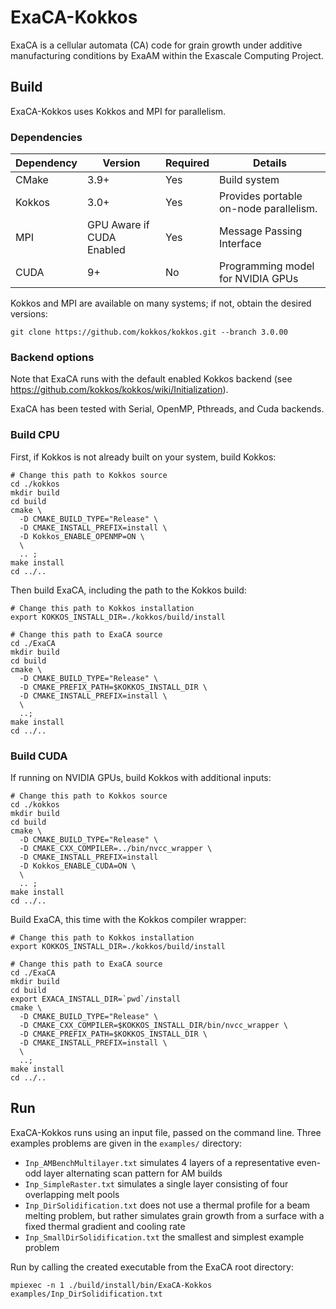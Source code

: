 # ExaCA-Kokkos
ExaCA is a cellular automata (CA) code for grain growth under additive
manufacturing conditions by ExaAM within the Exascale Computing Project.

## Build
ExaCA-Kokkos uses Kokkos and MPI for parallelism.

### Dependencies

|Dependency | Version | Required | Details|
|---------- | ------- |--------  |------- |
|CMake      | 3.9+    | Yes       | Build system
|Kokkos     | 3.0+   | Yes      | Provides portable on-node parallelism.
|MPI        | GPU Aware if CUDA Enabled | Yes     | Message Passing Interface
|CUDA       | 9+      | No       | Programming model for NVIDIA GPUs

Kokkos and MPI are available on many systems; if not, obtain the desired
versions:
```
git clone https://github.com/kokkos/kokkos.git --branch 3.0.00
```

### Backend options
Note that ExaCA runs with the default enabled Kokkos backend
 (see https://github.com/kokkos/kokkos/wiki/Initialization).

ExaCA has been tested with Serial, OpenMP, Pthreads, and Cuda backends.

### Build CPU

First, if Kokkos is not already built on your system, build Kokkos:
```
# Change this path to Kokkos source
cd ./kokkos
mkdir build
cd build
cmake \
  -D CMAKE_BUILD_TYPE="Release" \
  -D CMAKE_INSTALL_PREFIX=install \
  -D Kokkos_ENABLE_OPENMP=ON \
  \
  .. ;
make install
cd ../..
```

Then build ExaCA, including the path to the Kokkos build:
```
# Change this path to Kokkos installation
export KOKKOS_INSTALL_DIR=./kokkos/build/install

# Change this path to ExaCA source
cd ./ExaCA
mkdir build
cd build
cmake \
  -D CMAKE_BUILD_TYPE="Release" \
  -D CMAKE_PREFIX_PATH=$KOKKOS_INSTALL_DIR \
  -D CMAKE_INSTALL_PREFIX=install \
  \
  ..;
make install
cd ../..
```

### Build CUDA

If running on NVIDIA GPUs, build Kokkos with additional inputs:
```
# Change this path to Kokkos source
cd ./kokkos
mkdir build
cd build
cmake \
  -D CMAKE_BUILD_TYPE="Release" \
  -D CMAKE_CXX_COMPILER=../bin/nvcc_wrapper \
  -D CMAKE_INSTALL_PREFIX=install
  -D Kokkos_ENABLE_CUDA=ON \
  \
  .. ;
make install
cd ../..
```

Build ExaCA, this time with the Kokkos compiler wrapper:
```
# Change this path to Kokkos installation
export KOKKOS_INSTALL_DIR=./kokkos/build/install

# Change this path to ExaCA source
cd ./ExaCA
mkdir build
cd build
export EXACA_INSTALL_DIR=`pwd`/install
cmake \
  -D CMAKE_BUILD_TYPE="Release" \
  -D CMAKE_CXX_COMPILER=$KOKKOS_INSTALL_DIR/bin/nvcc_wrapper \
  -D CMAKE_PREFIX_PATH=$KOKKOS_INSTALL_DIR \
  -D CMAKE_INSTALL_PREFIX=install \
  \
  ..;
make install
cd ../..
```

## Run

ExaCA-Kokkos runs using an input file, passed on the command line. Three examples problems are given in the `examples/` directory:

 * `Inp_AMBenchMultilayer.txt` simulates 4 layers of a representative even-odd layer alternating scan pattern for AM builds
 * `Inp_SimpleRaster.txt` simulates a single layer consisting of four overlapping melt pools
 * `Inp_DirSolidification.txt` does not use a thermal profile for a beam melting problem, but rather simulates grain growth from a surface with a fixed thermal gradient and cooling rate
 * `Inp_SmallDirSolidification.txt` the smallest and simplest example problem

Run by calling the created executable from the ExaCA root directory:
```
mpiexec -n 1 ./build/install/bin/ExaCA-Kokkos examples/Inp_DirSolidification.txt
```
